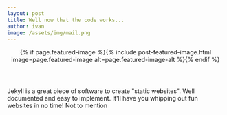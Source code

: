 ```yaml
---
layout: post
title: Well now that the code works...
author: ivan
image: /assets/img/mail.png
---
```

<header>
{% if page.featured-image %}{% include post-featured-image.html image=page.featured-image alt=page.featured-image-alt %}{% endif %}
</header>

Jekyll is a great piece of software to create "static websites". Well documented and easy to implement. It'll have you whipping out fun websites in no time! Not to mention

<!--
Style the posts and post list etc: images and some other good stuff.
https://www.youtube.com/watch?v=6oKO-7gsM4s&feature=youtu.be

https://www.youtube.com/watch?v=1GskmTFLrA4&feature=youtu.be
-->
